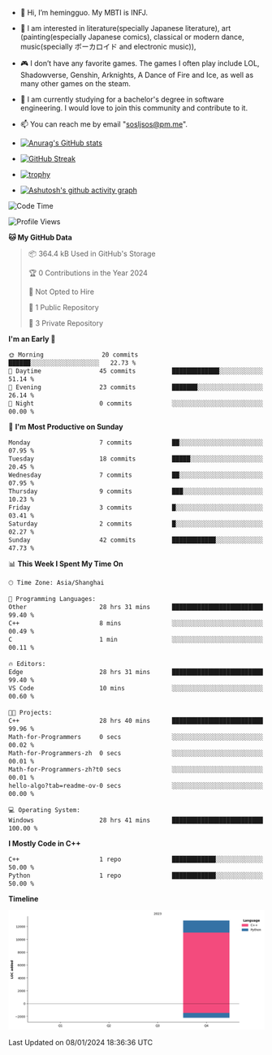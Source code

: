- 👋 Hi, I’m hemingguo. My MBTI is INFJ.
- 🎨 I am interested in literature(specially Japanese literature), art (painting(especially Japanese comics), classical or modern dance, music(specially ボーカロイド and electronic music)),
- 🎮 I don’t have any favorite games. The games I often play include LOL, Shadowverse, Genshin, Arknights, A Dance of Fire and Ice, as well as many other games on the steam.
- 🌱 I am currently studying for a bachelor's degree in software engineering. I would love to join this community and contribute to it.

- 📫 You can reach me by email "sosljsos@pm.me".


- [![Anurag's GitHub stats](https://github-readme-stats.vercel.app/api?username=hemingguo&show_icons=true&count_private=true&theme=aura&hide_border=true&icon_color=FF4500&text_color=76EE00)](https://github.com/anuraghazra/github-readme-stats)
  
- [![GitHub Streak](https://github-readme-streak-stats.herokuapp.com/?user=hemingguo&hide_border=true&theme=tokyonight)](https://git.io/streak-stats)
  
- [![trophy](https://github-profile-trophy.vercel.app/?username=hemingguo&theme=dracula)](https://github.com/ryo-ma/github-profile-trophy)
- [![Ashutosh's github activity graph](https://github-readme-activity-graph.vercel.app/graph?username=hemingguo&theme=tokyo-night&hide_border=true)](https://github.com/ashutosh00710/github-readme-activity-graph)
<!--START_SECTION:waka-->
![Code Time](http://img.shields.io/badge/Code%20Time-324%20hrs%2028%20mins-blue)

![Profile Views](http://img.shields.io/badge/Profile%20Views-0-blue)

**🐱 My GitHub Data** 

> 📦 364.4 kB Used in GitHub's Storage 
 > 
> 🏆 0 Contributions in the Year 2024
 > 
> 🚫 Not Opted to Hire
 > 
> 📜 1 Public Repository 
 > 
> 🔑 3 Private Repository 
 > 
**I'm an Early 🐤** 

```text
🌞 Morning                20 commits          ██████░░░░░░░░░░░░░░░░░░░   22.73 % 
🌆 Daytime                45 commits          █████████████░░░░░░░░░░░░   51.14 % 
🌃 Evening                23 commits          ███████░░░░░░░░░░░░░░░░░░   26.14 % 
🌙 Night                  0 commits           ░░░░░░░░░░░░░░░░░░░░░░░░░   00.00 % 
```
📅 **I'm Most Productive on Sunday** 

```text
Monday                   7 commits           ██░░░░░░░░░░░░░░░░░░░░░░░   07.95 % 
Tuesday                  18 commits          █████░░░░░░░░░░░░░░░░░░░░   20.45 % 
Wednesday                7 commits           ██░░░░░░░░░░░░░░░░░░░░░░░   07.95 % 
Thursday                 9 commits           ███░░░░░░░░░░░░░░░░░░░░░░   10.23 % 
Friday                   3 commits           █░░░░░░░░░░░░░░░░░░░░░░░░   03.41 % 
Saturday                 2 commits           █░░░░░░░░░░░░░░░░░░░░░░░░   02.27 % 
Sunday                   42 commits          ████████████░░░░░░░░░░░░░   47.73 % 
```


📊 **This Week I Spent My Time On** 

```text
🕑︎ Time Zone: Asia/Shanghai

💬 Programming Languages: 
Other                    28 hrs 31 mins      █████████████████████████   99.40 % 
C++                      8 mins              ░░░░░░░░░░░░░░░░░░░░░░░░░   00.49 % 
C                        1 min               ░░░░░░░░░░░░░░░░░░░░░░░░░   00.11 % 

🔥 Editors: 
Edge                     28 hrs 31 mins      █████████████████████████   99.40 % 
VS Code                  10 mins             ░░░░░░░░░░░░░░░░░░░░░░░░░   00.60 % 

🐱‍💻 Projects: 
C++                      28 hrs 40 mins      █████████████████████████   99.96 % 
Math-for-Programmers     0 secs              ░░░░░░░░░░░░░░░░░░░░░░░░░   00.02 % 
Math-for-Programmers-zh  0 secs              ░░░░░░░░░░░░░░░░░░░░░░░░░   00.01 % 
Math-for-Programmers-zh?t0 secs              ░░░░░░░░░░░░░░░░░░░░░░░░░   00.01 % 
hello-algo?tab=readme-ov-0 secs              ░░░░░░░░░░░░░░░░░░░░░░░░░   00.00 % 

💻 Operating System: 
Windows                  28 hrs 41 mins      █████████████████████████   100.00 % 
```

**I Mostly Code in C++** 

```text
C++                      1 repo              ████████████░░░░░░░░░░░░░   50.00 % 
Python                   1 repo              ████████████░░░░░░░░░░░░░   50.00 % 
```



**Timeline**

![Lines of Code chart](https://raw.githubusercontent.com/hemingguo/hemingguo/main/assets/bar_graph.png)


 Last Updated on 08/01/2024 18:36:36 UTC
<!--END_SECTION:waka-->
<!---
hemingguo/hemingguo is a ✨ special ✨ repository because its `README.md` (this file) appears on your GitHub profile.
You can click the Preview link to take a look at your changes.
--->
